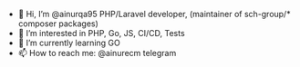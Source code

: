 - 👋 Hi, I’m @ainurqa95 PHP/Laravel developer, (maintainer of sch-group/* composer packages)
- 👀 I’m interested in PHP, Go, JS, CI/CD, Tests
- 🌱 I’m currently learning GO
- 📫 How to reach me: @ainurecm telegram

<!---
ainurqa95/ainurqa95 is a ✨ special ✨ repository because its `README.md` (this file) appears on your GitHub profile.
You can click the Preview link to take a look at your changes.
--->
